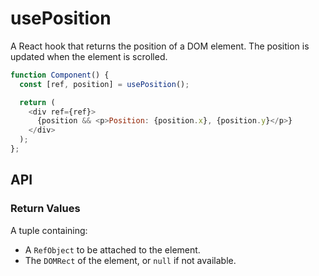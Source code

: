 # usePosition

A React hook that returns the position of a DOM element.
The position is updated when the element is scrolled.

```js
function Component() {
  const [ref, position] = usePosition();

  return (
    <div ref={ref}>
      {position && <p>Position: {position.x}, {position.y}</p>}
    </div>
  );
};
```

## API

### Return Values

A tuple containing:
- A `RefObject` to be attached to the element.
- The `DOMRect` of the element, or `null` if not available.

